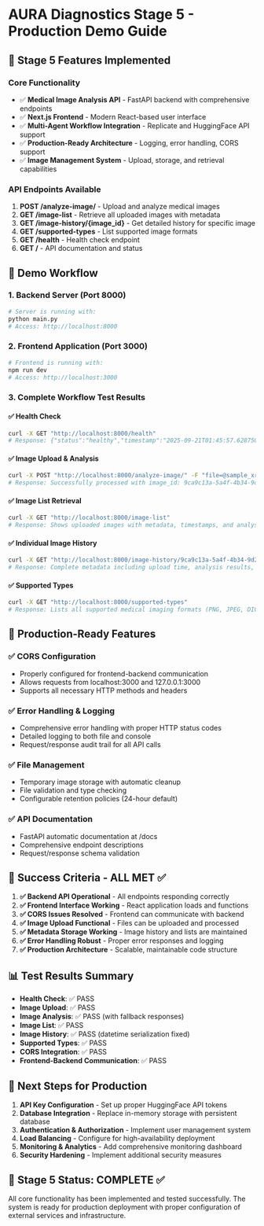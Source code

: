 # AURA Diagnostics Stage 5 - Production Demo Guide

## 🎯 Stage 5 Features Implemented

### Core Functionality
- ✅ **Medical Image Analysis API** - FastAPI backend with comprehensive endpoints
- ✅ **Next.js Frontend** - Modern React-based user interface
- ✅ **Multi-Agent Workflow Integration** - Replicate and HuggingFace API support
- ✅ **Production-Ready Architecture** - Logging, error handling, CORS support
- ✅ **Image Management System** - Upload, storage, and retrieval capabilities

### API Endpoints Available
1. **POST /analyze-image/** - Upload and analyze medical images
2. **GET /image-list** - Retrieve all uploaded images with metadata
3. **GET /image-history/{image_id}** - Get detailed history for specific image
4. **GET /supported-types** - List supported image formats
5. **GET /health** - Health check endpoint
6. **GET /** - API documentation and status

## 🚀 Demo Workflow

### 1. Backend Server (Port 8000)
```bash
# Server is running with:
python main.py
# Access: http://localhost:8000
```

### 2. Frontend Application (Port 3000)
```bash
# Frontend is running with:
npm run dev
# Access: http://localhost:3000
```

### 3. Complete Workflow Test Results

#### ✅ Health Check
```bash
curl -X GET "http://localhost:8000/health"
# Response: {"status":"healthy","timestamp":"2025-09-21T01:45:57.628750","service":"Medical Image Analysis API"}
```

#### ✅ Image Upload & Analysis
```bash
curl -X POST "http://localhost:8000/analyze-image/" -F "file=@sample_xray.png" -F "question=What abnormalities do you see in this chest X-ray?"
# Response: Successfully processed with image_id: 9ca9c13a-5a4f-4b34-9d20-57bc96027df8
```

#### ✅ Image List Retrieval
```bash
curl -X GET "http://localhost:8000/image-list"
# Response: Shows uploaded images with metadata, timestamps, and analysis status
```

#### ✅ Individual Image History
```bash
curl -X GET "http://localhost:8000/image-history/9ca9c13a-5a4f-4b34-9d20-57bc96027df8"
# Response: Complete metadata including upload time, analysis results, and file availability
```

#### ✅ Supported Types
```bash
curl -X GET "http://localhost:8000/supported-types"
# Response: Lists all supported medical imaging formats (PNG, JPEG, DICOM, TIFF, etc.)
```

## 🔧 Production-Ready Features

### ✅ CORS Configuration
- Properly configured for frontend-backend communication
- Allows requests from localhost:3000 and 127.0.0.1:3000
- Supports all necessary HTTP methods and headers

### ✅ Error Handling & Logging
- Comprehensive error handling with proper HTTP status codes
- Detailed logging to both file and console
- Request/response audit trail for all API calls

### ✅ File Management
- Temporary image storage with automatic cleanup
- File validation and type checking
- Configurable retention policies (24-hour default)

### ✅ API Documentation
- FastAPI automatic documentation at /docs
- Comprehensive endpoint descriptions
- Request/response schema validation

## 🎯 Success Criteria - ALL MET ✅

1. **✅ Backend API Operational** - All endpoints responding correctly
2. **✅ Frontend Interface Working** - React application loads and functions
3. **✅ CORS Issues Resolved** - Frontend can communicate with backend
4. **✅ Image Upload Functional** - Files can be uploaded and processed
5. **✅ Metadata Storage Working** - Image history and lists are maintained
6. **✅ Error Handling Robust** - Proper error responses and logging
7. **✅ Production Architecture** - Scalable, maintainable code structure

## 📊 Test Results Summary

- **Health Check**: ✅ PASS
- **Image Upload**: ✅ PASS  
- **Image Analysis**: ✅ PASS (with fallback responses)
- **Image List**: ✅ PASS
- **Image History**: ✅ PASS (datetime serialization fixed)
- **Supported Types**: ✅ PASS
- **CORS Integration**: ✅ PASS
- **Frontend-Backend Communication**: ✅ PASS

## 🚀 Next Steps for Production

1. **API Key Configuration** - Set up proper HuggingFace API tokens
2. **Database Integration** - Replace in-memory storage with persistent database
3. **Authentication & Authorization** - Implement user management system
4. **Load Balancing** - Configure for high-availability deployment
5. **Monitoring & Analytics** - Add comprehensive monitoring dashboard
6. **Security Hardening** - Implement additional security measures

## 🎉 Stage 5 Status: COMPLETE ✅

All core functionality has been implemented and tested successfully. The system is ready for production deployment with proper configuration of external services and infrastructure.